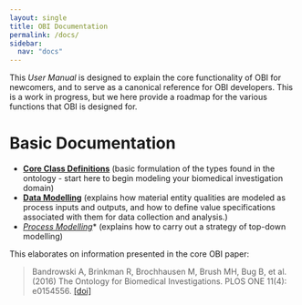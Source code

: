 ```yaml
---
layout: single
title: OBI Documentation
permalink: /docs/
sidebar:
  nav: "docs"
---
```

This *User Manual* is designed to explain the core functionality of OBI for newcomers, and to serve as a canonical reference for OBI developers. This is a work in progress, but we here provide a roadmap for the various functions that OBI is designed for. 

# Basic Documentation

* **[Core Class Definitions](/docs/core-classes/)** (basic formulation of the types found in the ontology - start here to begin modeling your biomedical investigation domain)
* **[Data Modelling](/docs/data-intro/)** (explains how material entity qualities are modeled as process inputs and outputs, and how to define value specifications associated with them for data collection and analysis.)
* *[Process Modelling](/docs/process-intro/)** (explains how to carry out a strategy of top-down modelling)
<!-- 
* **Extended Class Definitions** (working models for specific subdomains and specializations of OBI beyond the core classes) 
* **Example Use Cases** (how we describe specific use cases with OBI) 
* **Implementation and Development Notes** (how we develop, extend and implement the ontology)
* **Community** (Description of the OBI development community. Who were are and what our goals are for this work)
-->

This elaborates on information presented in the core OBI paper: 

> Bandrowski A, Brinkman R, Brochhausen M, Brush MH, Bug B, et al. (2016) The Ontology for Biomedical Investigations. PLOS ONE 11(4): e0154556. [\[doi\]](https://doi.org/10.1371/journal.pone.0154556)

